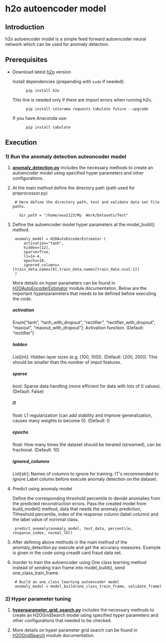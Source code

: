 # h2o autoencoder model

## Introduction
h2o autoencoder model is a simple feed forward autoencoder neural network which can be used for anomaly detection.

## Prerequisites

- Download latest [h2o](http://docs.h2o.ai/h2o/latest-stable/index.html)  version

    Install dependencies (prepending with `sudo` if needed):

            pip install h2o

    This line is needed only if there are import errors when running h2o.

            pip install colorama requests tabulate future --upgrade

    If you have Anaconda use:

            pip install tabulate

## Execution

### 1) Run the anomaly detection auteoncoder model

1. **[anomaly_detection.py](https://github.com/TSKumarage/Python_Autoencoder/blob/master/h2o_autoencoder/anomaly_detection.py)** includes the necessary methods to create an autoencoder model using specified hyper parameters and other configurations.

2. At the main method define the directory path (path used for preprocessor.py)

        # Here define the directory path, test and validate data set file paths.

          dir_path = "/home/wso2123/My  Work/Datasets/Test"

3. Define the autoencoder model hyper parameters at the model_build() method.

        anomaly_model = H2OAutoEncoderEstimator (
            activation="tanh",
            hidden=[12],
            sparse=True,
            l1=1e-4,
            epochs=10,
            ignored_columns=[train_data.names[0],train_data.names[train_data.ncol-1]]
        )

     More details on hyper parameters can be found in [H2OAutoEncoderEstimator](http://docs.h2o.ai/h2o/latest-stable/h2o-py/docs/modeling.html#h2oautoencoderestimator) module documentation.
Below are the important hyperparameters that needs to be defined before executing the code.
   ##### activation
   Enum[“tanh”, “tanh_with_dropout”, “rectifier”, “rectifier_with_dropout”, “maxout”, “maxout_with_dropout”]: Activation function. (Default: “rectifier”)

   ##### hidden
    List[int]: Hidden layer sizes (e.g. [100, 100]). (Default: [200, 200]). This should be smaller than the number of imput features.

   ##### sparse
    bool: Sparse data handling (more efficient for data with lots of 0 values). (Default: False)

   ##### l1
    float: L1 regularization (can add stability and improve generalization, causes many weights to become 0). (Default: 0

   ##### epochs
    float: How many times the dataset should be iterated (streamed), can be fractional. (Default: 10)

   ##### ignored_columns
    List[str]: Names of columns to ignore for training. IT's recommended to ignore Label column before execute anomaly detection on the dataset.

4. Predict using anomaly model

      Define the corresponding threshold percentile to devide anomalies from the predicted reconstruction errors. Pass the created model from build_model() method, data that needs the anomaly prediction, THreshold percentile, index of the response column (label column) and the label value of nornmal class.

        predict_anomaly(anomaly_model, test_data, percentile, response_index, normal_lbl)

5. After defining above methods in the main  method of the anomaly_detection.py execute and get the accuracy measures. Example is given in the code using creadit card fraud data set.

6. Inorder to train the autoencoder using One class learning method instead of sending train frame into model_build(), send one_class_train_frame.

        # Build an one_class learning autoencoder model
        anomaly_model = model_build(one_class_train_frame, validate_frame)

### 2) Hyper parameter tuning

1. **[hyperparameter_grid_search.py](https://github.com/TSKumarage/Python_Autoencoder/blob/master/h2o_autoencoder/hyperparameter_grid_search.py)** includes the necessary methods to create an H2OGridSearch model using specified hyper parameters and other configurations that needed to be checked.

2. More details on hyper parameter grid search can be found in [H2OGridSearch](http://docs.h2o.ai/h2o/latest-stable/h2o-py/docs/modeling.html#module-h2o.grid.grid_search) module documentation.
